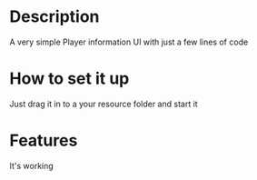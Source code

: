 # Description

A very simple Player information UI with just a few lines of code

# How to set it up

Just drag it in to a your resource folder and start it

# Features

It's working
